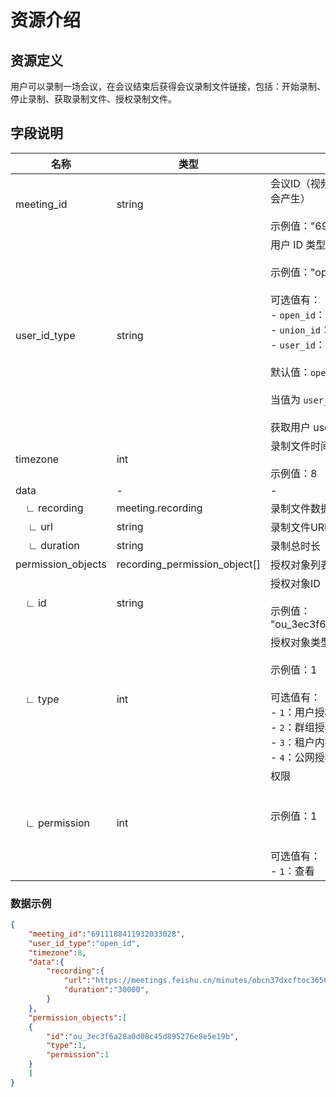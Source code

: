 # 资源介绍
##  资源定义
用户可以录制一场会议，在会议结束后获得会议录制文件链接，包括：开始录制、停止录制、获取录制文件、授权录制文件。

##  字段说明
| 名称 | 类型 | 描述 |
| --- | --- | --- |
| meeting_id | string | 会议ID（视频会议的唯一标识，视频会议开始后才会产生）<br><br>示例值："6911188411932033028" |
| user_id_type | string | 用户 ID 类型<br><br>示例值："open_id"<br> <br>可选值有：<br>- `open_id`：用户的 open id<br>- `union_id`：用户的 union id<br>- `user_id`：用户的 user id<br> <br>默认值：`open_id`<br> <br>当值为 `user_id` ，字段权限要求：<br> <br>获取用户 user ID |
| timezone | int | 录制文件时间显示使用的时区[-12,12]<br><br>示例值：8 |
| data | - | - |
| &emsp;∟&nbsp;recording | meeting.recording | 录制文件数据 |
| &emsp; ∟&nbsp;url | string | 录制文件URL |
| &emsp; ∟&nbsp;duration | string | 录制总时长（单位msec） |
| permission_objects | recording_permission_object[] | 授权对象列表 |
| &emsp;∟&nbsp;id | string | 授权对象ID<br> <br>示例值： <br>"ou_3ec3f6a28a0d08c45d895276e8e5e19b" |
| &emsp;∟&nbsp;type | int | 授权对象类型<br> <br>示例值：1<br> <br>可选值有：<br>- `1`：用户授权<br>- `2`：群组授权<br>- `3`：租户内授权（id字段不填）<br>- `4`：公网授权（id字段不填） |
| &emsp;∟&nbsp;permission | int | 权限<br> <br> <br>示例值：1<br> <br> <br>可选值有：<br>- `1`：查看 |


###  数据示例
```json
{
    "meeting_id":"6911188411932033028",
    "user_id_type":"open_id",
    "timezone":8,
    "data":{
        "recording":{
            "url":"https://meetings.feishu.cn/minutes/obcn37dxcftoc3656rgyejm7",
            "duration":"30000",
        }
    },
    "permission_objects":[
    {
        "id":"ou_3ec3f6a28a0d08c45d895276e8e5e19b",
        "type":1,
        "permission":1
    }
    ]
}
```